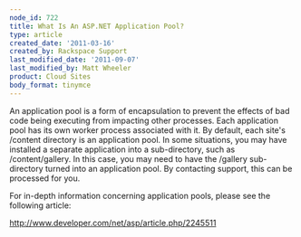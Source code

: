 ```yaml
---
node_id: 722
title: What Is An ASP.NET Application Pool?
type: article
created_date: '2011-03-16'
created_by: Rackspace Support
last_modified_date: '2011-09-07'
last_modified_by: Matt Wheeler
product: Cloud Sites
body_format: tinymce
---
```


An application pool is a form of encapsulation to prevent the effects of
bad code being executing from impacting other processes. Each
application pool has its own worker process associated with it. By
default, each site's /content directory is an application pool. In some
situations, you may have installed a separate application into a
sub-directory, such as /content/gallery. In this case, you may need to
have the /gallery sub-directory turned into an application pool. By
contacting support, this can be processed for you.

For in-depth information concerning application pools, please see the
following article:

<a href="http://www.developer.com/net/asp/article.php/2245511" class="uri" class="external free" title="http://www.developer.com/net/asp/article.php/2245511">http://www.developer.com/net/asp/article.php/2245511</a>


